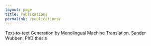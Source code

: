 ```yaml
---
layout: page
title: Publications
permalink: /publications/
---
```



 Text-to-text Generation by Monolingual Machine Translation. Sander Wubben, PhD thesis
            <font size="-2">&nbsp;</font>
    




   
        
